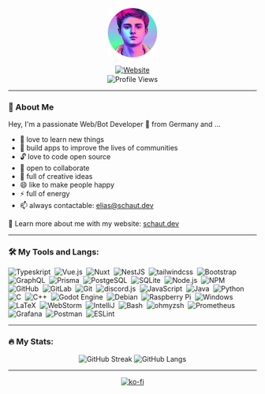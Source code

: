 
<div id='header' align="center">
  <img src="/img/avatar.png" alt="Avatar" width="100" height="100">
  <p></p>
  <a href="https://schaut.dev" target="_blank">
    <img src="https://img.shields.io/badge/-Elias_Lorenz_Schaut-%23818cf8?style=for-the-badge" alt="Website">
  </a>
  <br>
  <img align="center" src="https://komarev.com/ghpvc/?username=EliasSchaut&color=818cf8&style=flat-square" alt="Profile Views">
</div>

---

### 👋 About Me
Hey, I'm a passionate Web/Bot Developer 👾 from Germany and ...

- 🔭 love to learn new things
- 🌱 build apps to improve the lives of communities
- 🔓 love to code open source
- 🤔 open to collaborate
- 💬 full of creative ideas
- 😄 like to make people happy
- ⚡ full of energy
- 📫 always contactable: [elias@schaut.dev](mailto:elias@schaut.dev)

📖 Learn more about me with my website: [schaut.dev](https://schaut.dev)

---

### 🛠 My Tools and Langs:
<div>
  <img src="https://cdn.jsdelivr.net/gh/devicons/devicon@latest/icons/typescript/typescript-original.svg" height="40" width="40" alt="Typeskript"/>&nbsp;
  <img src="https://cdn.jsdelivr.net/gh/devicons/devicon@latest/icons/vuejs/vuejs-original.svg" height="40" width="40" alt="Vue.js"/>&nbsp;
  <img src="https://cdn.jsdelivr.net/gh/devicons/devicon@latest/icons/nuxtjs/nuxtjs-original.svg" height="40" width="40" alt="Nuxt"/>&nbsp;
  <img src="https://cdn.jsdelivr.net/gh/devicons/devicon@latest/icons/nestjs/nestjs-original.svg" height="40" width="40" alt="NestJS"/>&nbsp;
  <img src="https://cdn.jsdelivr.net/gh/devicons/devicon@latest/icons/tailwindcss/tailwindcss-original.svg" height="40" width="40" alt="tailwindcss"/>&nbsp;
  <img src="https://cdn.jsdelivr.net/gh/devicons/devicon@latest/icons/bootstrap/bootstrap-original.svg" height="40" width="40" alt="Bootstrap"/>&nbsp;
  <img src="https://cdn.jsdelivr.net/gh/devicons/devicon@latest/icons/graphql/graphql-plain.svg" height="40" width="40" alt="GraphQL"/>&nbsp;
  <img src="https://cdn.jsdelivr.net/gh/devicons/devicon@latest/icons/prisma/prisma-original.svg" height="40" width="40" alt="Prisma"/>&nbsp;
  <img src="https://cdn.jsdelivr.net/gh/devicons/devicon@latest/icons/postgresql/postgresql-original.svg" height="40" width="40" alt="PostgeSQL"/>&nbsp;
  <img src="https://cdn.jsdelivr.net/gh/devicons/devicon@latest/icons/sqlite/sqlite-original.svg" height="40" width="40" alt="SQLite"/>&nbsp;
  <img src="https://cdn.jsdelivr.net/gh/devicons/devicon@latest/icons/nodejs/nodejs-original.svg" height="40" width="40" alt="Node.js"/>&nbsp;
  <img src="https://cdn.jsdelivr.net/gh/devicons/devicon@latest/icons/npm/npm-original-wordmark.svg" height="40" width="40" alt="NPM"/>&nbsp;
  <img src="https://cdn.jsdelivr.net/gh/devicons/devicon@latest/icons/github/github-original.svg" height="40" width="40" alt="GitHub"/>&nbsp;
  <img src="https://cdn.jsdelivr.net/gh/devicons/devicon@latest/icons/gitlab/gitlab-original.svg" height="40" width="40" alt="GitLab"/>&nbsp;
  <img src="https://cdn.jsdelivr.net/gh/devicons/devicon@latest/icons/git/git-original.svg" height="40" width="40" alt="Git"/>&nbsp;
  <img src="https://cdn.jsdelivr.net/gh/devicons/devicon@latest/icons/discordjs/discordjs-original.svg" height="40" width="40" alt="discord.js"/>&nbsp;
  <img src="https://cdn.jsdelivr.net/gh/devicons/devicon@latest/icons/javascript/javascript-original.svg" height="40" width="40" alt="JavaScript"/>&nbsp;
  <img src="https://cdn.jsdelivr.net/gh/devicons/devicon@latest/icons/java/java-original.svg" height="40" width="40" alt="Java"/>&nbsp;
  <img src="https://cdn.jsdelivr.net/gh/devicons/devicon@latest/icons/python/python-original.svg" height="40" width="40" alt="Python"/>&nbsp;
  <img src="https://cdn.jsdelivr.net/gh/devicons/devicon@latest/icons/c/c-original.svg" height="40" width="40" alt="C"/>&nbsp;
  <img src="https://cdn.jsdelivr.net/gh/devicons/devicon@latest/icons/cplusplus/cplusplus-original.svg" height="40" width="40" alt="C++"/>&nbsp;
  <img src="https://cdn.jsdelivr.net/gh/devicons/devicon@latest/icons/godot/godot-original.svg" height="40" width="40" alt="Godot Engine"/>&nbsp;
  <img src="https://cdn.jsdelivr.net/gh/devicons/devicon@latest/icons/debian/debian-original.svg" height="40" width="40" alt="Debian"/>&nbsp;
  <img src="https://cdn.jsdelivr.net/gh/devicons/devicon@latest/icons/raspberrypi/raspberrypi-original.svg" height="40" width="40" alt="Raspberry Pi"/>&nbsp;
  <img src="https://cdn.jsdelivr.net/gh/devicons/devicon@latest/icons/windows11/windows11-original.svg" height="40" width="40" alt="Windows"/>&nbsp;
  <img src="https://cdn.jsdelivr.net/gh/devicons/devicon@latest/icons/latex/latex-original.svg" height="40" width="40" alt="LaTeX"/>&nbsp;
  <img src="https://cdn.jsdelivr.net/gh/devicons/devicon@latest/icons/webstorm/webstorm-original.svg" height="40" width="40" alt="WebStorm"/>&nbsp;
  <img src="https://cdn.jsdelivr.net/gh/devicons/devicon@latest/icons/intellij/intellij-original.svg" height="40" width="40" alt="IntelliJ"/>&nbsp;
  <img src="https://cdn.jsdelivr.net/gh/devicons/devicon@latest/icons/bash/bash-original.svg" height="40" width="40" alt="Bash"/>&nbsp;
  <img src="https://cdn.jsdelivr.net/gh/devicons/devicon@latest/icons/ohmyzsh/ohmyzsh-original.svg" height="40" width="40" alt="ohmyzsh"/>&nbsp;
  <img src="https://cdn.jsdelivr.net/gh/devicons/devicon@latest/icons/prometheus/prometheus-original.svg" height="40" width="40" alt="Prometheus"/>&nbsp;
  <img src="https://cdn.jsdelivr.net/gh/devicons/devicon@latest/icons/grafana/grafana-original.svg" height="40" width="40" alt="Grafana"/>&nbsp;
  <img src="https://cdn.jsdelivr.net/gh/devicons/devicon@latest/icons/postman/postman-original.svg" height="40" width="40" alt="Postman"/>&nbsp;
  <img src="https://cdn.jsdelivr.net/gh/devicons/devicon@latest/icons/eslint/eslint-original.svg" height="40" width="40" alt="ESLint"/>&nbsp;
</div>

---

### 🔥 My Stats:
<div id='stats' align="center">
  <img src="https://streak-stats.demolab.com?user=EliasSchaut&theme=tokyonight-duo&hide_border=true&mode=weekly" alt="GitHub Streak" />
  <img src="https://github-readme-stats.vercel.app/api/top-langs/?username=EliasSchaut&layout=compact&theme=tokyonight&hide=html,css,CMake&hide_border=true" alt="GitHub Langs">
</div>

---

<div align="center">
  <a href="https://ko-fi.com/kid_ilias" target="_blank">
    <img  src="https://ko-fi.com/img/githubbutton_sm.svg" alt="ko-fi" />
  </a>
</div>

